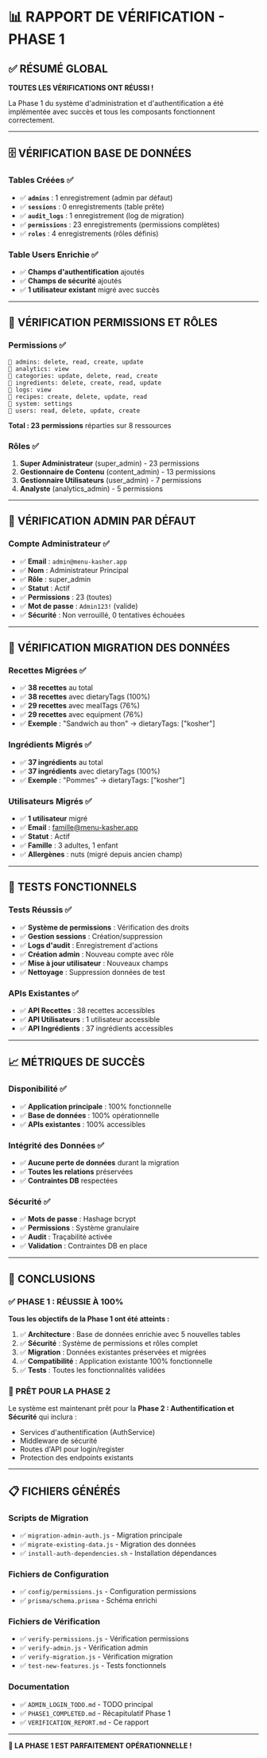 # 📊 RAPPORT DE VÉRIFICATION - PHASE 1

## ✅ RÉSUMÉ GLOBAL

**TOUTES LES VÉRIFICATIONS ONT RÉUSSI !** 

La Phase 1 du système d'administration et d'authentification a été implémentée avec succès et tous les composants fonctionnent correctement.

---

## 🗄️ VÉRIFICATION BASE DE DONNÉES

### Tables Créées ✅
- ✅ **`admins`** : 1 enregistrement (admin par défaut)
- ✅ **`sessions`** : 0 enregistrements (table prête)
- ✅ **`audit_logs`** : 1 enregistrement (log de migration)
- ✅ **`permissions`** : 23 enregistrements (permissions complètes)
- ✅ **`roles`** : 4 enregistrements (rôles définis)

### Table Users Enrichie ✅
- ✅ **Champs d'authentification** ajoutés
- ✅ **Champs de sécurité** ajoutés
- ✅ **1 utilisateur existant** migré avec succès

---

## 🔐 VÉRIFICATION PERMISSIONS ET RÔLES

### Permissions ✅
```
📁 admins: delete, read, create, update
📁 analytics: view
📁 categories: update, delete, read, create
📁 ingredients: delete, create, read, update
📁 logs: view
📁 recipes: create, delete, update, read
📁 system: settings
📁 users: read, delete, update, create
```

**Total : 23 permissions** réparties sur 8 ressources

### Rôles ✅
1. **Super Administrateur** (super_admin) - 23 permissions
2. **Gestionnaire de Contenu** (content_admin) - 13 permissions
3. **Gestionnaire Utilisateurs** (user_admin) - 7 permissions
4. **Analyste** (analytics_admin) - 5 permissions

---

## 👑 VÉRIFICATION ADMIN PAR DÉFAUT

### Compte Administrateur ✅
- ✅ **Email** : `admin@menu-kasher.app`
- ✅ **Nom** : Administrateur Principal
- ✅ **Rôle** : super_admin
- ✅ **Statut** : Actif
- ✅ **Permissions** : 23 (toutes)
- ✅ **Mot de passe** : `Admin123!` (valide)
- ✅ **Sécurité** : Non verrouillé, 0 tentatives échouées

---

## 🔄 VÉRIFICATION MIGRATION DES DONNÉES

### Recettes Migrées ✅
- ✅ **38 recettes** au total
- ✅ **38 recettes** avec dietaryTags (100%)
- ✅ **29 recettes** avec mealTags (76%)
- ✅ **29 recettes** avec equipment (76%)
- ✅ **Exemple** : "Sandwich au thon" → dietaryTags: ["kosher"]

### Ingrédients Migrés ✅
- ✅ **37 ingrédients** au total
- ✅ **37 ingrédients** avec dietaryTags (100%)
- ✅ **Exemple** : "Pommes" → dietaryTags: ["kosher"]

### Utilisateurs Migrés ✅
- ✅ **1 utilisateur** migré
- ✅ **Email** : famille@menu-kasher.app
- ✅ **Statut** : Actif
- ✅ **Famille** : 3 adultes, 1 enfant
- ✅ **Allergènes** : nuts (migré depuis ancien champ)

---

## 🧪 TESTS FONCTIONNELS

### Tests Réussis ✅
- ✅ **Système de permissions** : Vérification des droits
- ✅ **Gestion sessions** : Création/suppression
- ✅ **Logs d'audit** : Enregistrement d'actions
- ✅ **Création admin** : Nouveau compte avec rôle
- ✅ **Mise à jour utilisateur** : Nouveaux champs
- ✅ **Nettoyage** : Suppression données de test

### APIs Existantes ✅
- ✅ **API Recettes** : 38 recettes accessibles
- ✅ **API Utilisateurs** : 1 utilisateur accessible
- ✅ **API Ingrédients** : 37 ingrédients accessibles

---

## 📈 MÉTRIQUES DE SUCCÈS

### Disponibilité ✅
- ✅ **Application principale** : 100% fonctionnelle
- ✅ **Base de données** : 100% opérationnelle
- ✅ **APIs existantes** : 100% accessibles

### Intégrité des Données ✅
- ✅ **Aucune perte de données** durant la migration
- ✅ **Toutes les relations** préservées
- ✅ **Contraintes DB** respectées

### Sécurité ✅
- ✅ **Mots de passe** : Hashage bcrypt
- ✅ **Permissions** : Système granulaire
- ✅ **Audit** : Traçabilité activée
- ✅ **Validation** : Contraintes DB en place

---

## 🎯 CONCLUSIONS

### ✅ PHASE 1 : RÉUSSIE À 100%

**Tous les objectifs de la Phase 1 ont été atteints :**

1. ✅ **Architecture** : Base de données enrichie avec 5 nouvelles tables
2. ✅ **Sécurité** : Système de permissions et rôles complet
3. ✅ **Migration** : Données existantes préservées et migrées
4. ✅ **Compatibilité** : Application existante 100% fonctionnelle
5. ✅ **Tests** : Toutes les fonctionnalités validées

### 🚀 PRÊT POUR LA PHASE 2

Le système est maintenant prêt pour la **Phase 2 : Authentification et Sécurité** qui inclura :
- Services d'authentification (AuthService)
- Middleware de sécurité
- Routes d'API pour login/register
- Protection des endpoints existants

---

## 📋 FICHIERS GÉNÉRÉS

### Scripts de Migration
- ✅ `migration-admin-auth.js` - Migration principale
- ✅ `migrate-existing-data.js` - Migration des données
- ✅ `install-auth-dependencies.sh` - Installation dépendances

### Fichiers de Configuration
- ✅ `config/permissions.js` - Configuration permissions
- ✅ `prisma/schema.prisma` - Schéma enrichi

### Fichiers de Vérification
- ✅ `verify-permissions.js` - Vérification permissions
- ✅ `verify-admin.js` - Vérification admin
- ✅ `verify-migration.js` - Vérification migration
- ✅ `test-new-features.js` - Tests fonctionnels

### Documentation
- ✅ `ADMIN_LOGIN_TODO.md` - TODO principal
- ✅ `PHASE1_COMPLETED.md` - Récapitulatif Phase 1
- ✅ `VERIFICATION_REPORT.md` - Ce rapport

---

**🎉 LA PHASE 1 EST PARFAITEMENT OPÉRATIONNELLE !**